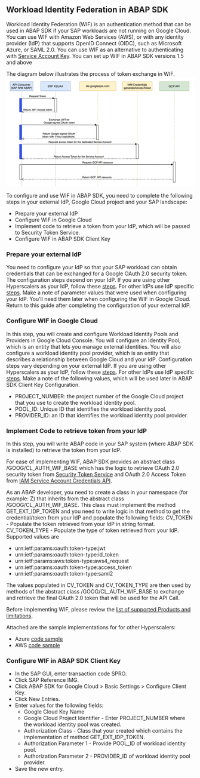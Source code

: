 Workload Identity Federation in ABAP SDK
----------------------------------------
Workload Identity Federation (WIF) is an authentication method that can be used in ABAP SDK if your SAP workloads are not running on Google Cloud. You can use WIF with Amazon Web Services (AWS), or with any identity provider (IdP) that supports OpenID Connect (OIDC), such as Microsoft Azure, or SAML 2.0. You can use WIF as an alternative to authenticating with [Service Account Key](https://cloud.google.com/solutions/sap/docs/abap-sdk/latest/authentication#externally_hosted_use_token). You can set up WIF in ABAP SDK versions 1.5 and above

The diagram below illustrates the process of token exchange in WIF.
![Alt text](../images/img-wif-setup.png)

To configure and use WIF in ABAP SDK, you need to complete the following steps in your external IdP, Google Cloud project and your SAP landscape:

 - Prepare your external IdP
 - Configure WIF in Google Cloud
 - Implement code to retrieve a token from your IdP, which will be passed to Security Token Service. 
 - Configure WIF in ABAP SDK Client Key


### Prepare your external IdP

You need to configure your IdP so that your SAP workload can obtain credentials that can be exchanged for a Google OAuth 2.0 security token. The configuration steps depend on your IdP. If you are using other Hyperscalers as your IdP, follow these [steps](https://cloud.google.com/iam/docs/workload-identity-federation-with-other-clouds). For other IdPs use IdP specific [steps](https://cloud.google.com/iam/docs/workload-identity-federation-with-other-providers#prepare). Make a note of parameter values that were used when configuring your IdP. You’ll need them later when configuring the WIF in Google Cloud. Return to this guide after completing the configuration of your external IdP. 

### Configure WIF in Google Cloud

In this step, you will create and configure Workload Identity Pools and Providers in Google Cloud Console. You will configure an Identity Pool, which is an entity that lets you manage external identities. You will also configure a workload identity pool provider, which is an entity that describes a relationship between Google Cloud and your IdP. Configuration steps vary depending on your external IdP. If you are using other Hyperscalers as your IdP, follow these [steps](https://cloud.google.com/iam/docs/workload-identity-federation-with-other-clouds#create_the_workload_identity_pool_and_provider). For other IdPs use IdP specific [steps](https://cloud.google.com/iam/docs/workload-identity-federation-with-other-providers#create_the_workload_identity_pool_and_provider). Make a note of the following values, which will be used later in ABAP SDK Client Key Configuration. 

 - PROJECT_NUMBER: the project number of the Google Cloud project that you use to create the workload identity pool.
 - POOL_ID: Unique ID that identifies the workload identity pool.
 - PROVIDER_ID: an ID that identifies the workload identity pool provider. 

### Implement Code to retrieve token from your IdP

In this step, you will write ABAP code in your SAP system (where ABAP SDK is installed) to retrieve the token from your IdP. 

For ease of implementing WIF, ABAP SDK provides an abstract class /GOOG/CL_AUTH_WIF_BASE which has the logic to retrieve OAuth 2.0 security token from [Security Token Service](https://cloud.google.com/iam/docs/reference/sts/rest) and OAuth 2.0 Access Token from [IAM Service Account Credentials API](https://cloud.google.com/iam/docs/reference/credentials/rest). 

As an ABAP developer, you need to create a class in your namespace (for example: Z) that inherits from the abstract class /GOOG/CL_AUTH_WIF_BASE. This class must implement the method GET_EXT_IDP_TOKEN and you need to write logic in that method to get the credential/token from your IdP and populate the following fields:
CV_TOKEN - Populate the token retrieved from your IdP in string format.
CV_TOKEN_TYPE - Populate the type of token retrieved from your IdP.  Supported values are 
 - urn:ietf:params:oauth:token-type:jwt 
 - urn:ietf:params:oauth:token-type:id_token
 - urn:ietf:params:aws:token-type:aws4_request 
 - urn:ietf:params:oauth:token-type:access_token
 - urn:ietf:params:oauth:token-type:saml2

The values populated in CV_TOKEN and CV_TOKEN_TYPE are then used by methods of the abstract class /GOOG/CL_AUTH_WIF_BASE to exchange and retrieve the final OAuth 2.0 token that will be used for the API Call. 

Before implementing WIF, please review the [list of supported Products and limitations](https://cloud.google.com/iam/docs/federated-identity-supported-services). 

Attached are the sample implementations for for other Hyperscalers:
 - Azure [code sample](zcl_auth_wif_azure.clas.abap)
 - AWS [code sample](zcl_auth_wif_aws.clas.abap)

### Configure WIF in ABAP SDK Client Key
 - In the SAP GUI, enter transaction code SPRO.
 - Click SAP Reference IMG.
 - Click ABAP SDK for Google Cloud > Basic Settings > Configure Client Key.
 - Click New Entries.
 - Enter values for the following fields:
   - Google Cloud Key Name
   - Google Cloud Project Identifier - Enter PROJECT_NUMBER where the workload identity pool was created. 
   - Authorization Class - Class that your created which contains the implementation of method GET_EXT_IDP_TOKEN. 
   - Authorization Parameter 1 - Provide POOL_ID of workload identity pool.
   - Authorization Parameter 2 - PROVIDER_ID of workload identity pool provider.
 - Save the new entry.
